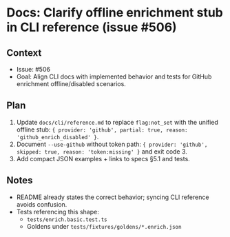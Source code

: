 # Docs: Clarify offline enrichment stub in CLI reference (issue #506)

## Context

- Issue: #506
- Goal: Align CLI docs with implemented behavior and tests for GitHub enrichment offline/disabled scenarios.

## Plan

1. Update `docs/cli/reference.md` to replace `flag:not_set` with the unified offline stub: `{ provider: 'github', partial: true, reason: 'github_enrich_disabled' }`.
2. Document `--use-github` without token path: `{ provider: 'github', skipped: true, reason: 'token:missing' }` and exit code 3.
3. Add compact JSON examples + links to specs §5.1 and tests.

## Notes

- README already states the correct behavior; syncing CLI reference avoids confusion.
- Tests referencing this shape:
  - `tests/enrich.basic.test.ts`
  - Goldens under `tests/fixtures/goldens/*.enrich.json`
